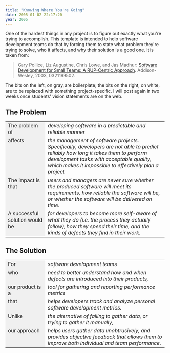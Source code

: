 ```yaml
---
title: "Knowing Where You're Going"
date: 2005-01-02 22:17:20
year: 2005
---
```

One of the hardest things in any project is to figure out exactly
what you're trying to accomplish.  This template is intended to help
software development teams do that by forcing them to state what
problem they're trying to solve, who it affects, and why their
solution is a good one.  It is taken from:
<blockquote>Gary Pollice, Liz Augustine, Chris Lowe, and Jas Madhur: <a href="http://www.amazon.com/exec/obidos/ASIN/0321199502">Software
Development for Small Teams: A RUP-Centric Approach</a>.
Addison-Wesley, 2003, 0321199502.</blockquote>
The bits on the left, on gray, are boilerplate; the bits on the
right, on white, are to be replaced with something
project-specific.  I will post again in two weeks once students'
vision statements are on the web.
<h2>The Problem</h2>
<table class="centered">
<tr>
<td valign="top" bgcolor="#f0f0f0" style="width: 25%">The problem of</td>
<td valign="top" style="width: 75%"><em>developing software in a predictable and reliable manner</em></td>
</tr>
<tr>
<td valign="top" bgcolor="#f0f0f0" style="width: 25%">affects</td>
<td valign="top" style="width: 75%"><em>the management of software projects.  Specifically, developers are
not able to predict reliably how long it takes them to perform
development tasks with acceptable quality, which makes it
impossible to effectively plan a project.</em></td>
</tr>
<tr>
<td valign="top" bgcolor="#f0f0f0" style="width: 25%">The impact is that</td>
<td valign="top" style="width: 75%"><em>users and managers are never sure whether the produced software
will meet its requirements, how reliable the software will be, or
whether the software will be delivered on time.</em></td>
</tr>
<tr>
<td valign="top" bgcolor="#f0f0f0" style="width: 25%">A successful solution would be</td>
<td valign="top" style="width: 75%"><em>for developers to become more self-aware of what they do (i.e. the
process they actually follow), how they spend their time, and the
kinds of defects they find in their work.</em></td>
</tr>
</table>
<h2>The Solution</h2>
<table class="centered">
<tr>
<td valign="top" bgcolor="#f0f0f0" style="width: 25%">For</td>
<td valign="top" style="width: 75%"><em>software development teams</em></td>
</tr>
<tr>
<td valign="top" bgcolor="#f0f0f0" style="width: 25%">who</td>
<td valign="top" style="width: 75%"><em>need to better understand how and when defects are introduced into
their products,</em></td>
</tr>
<tr>
<td valign="top" bgcolor="#f0f0f0" style="width: 25%">our product is a</td>
<td valign="top" style="width: 75%"><em>tool for gathering and reporting performance metrics</em></td>
</tr>
<tr>
<td valign="top" bgcolor="#f0f0f0" style="width: 25%">that</td>
<td valign="top" style="width: 75%"><em>helps developers track and analyze personal software development
metrics.</em></td>
</tr>
<tr>
<td valign="top" bgcolor="#f0f0f0" style="width: 25%">Unlike</td>
<td valign="top" style="width: 75%"><em>the alternative of failing to gather data, or trying to gather it
manually,</em></td>
</tr>
<tr>
<td valign="top" bgcolor="#f0f0f0" style="width: 25%">our approach</td>
<td valign="top" style="width: 75%"><em>helps users gather data unobtrusively, and provides objective
feedback that allows them to improve both individual and team
performance.</em></td>
</tr>
</table>
